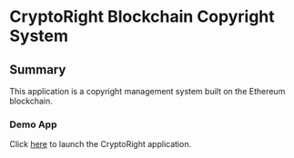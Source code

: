   # CryptoRight Blockchain Copyright System

  ## Summary

  This application is a copyright management system built on the Ethereum blockchain.

  ### Demo App

  Click [here](frontend/index.html) to launch the CryptoRight application.